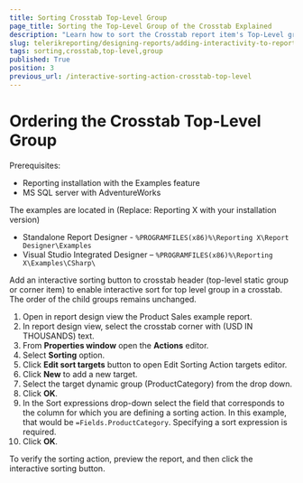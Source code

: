 ```yaml
---
title: Sorting Crosstab Top-Level Group
page_title: Sorting the Top-Level Group of the Crosstab Explained
description: "Learn how to sort the Crosstab report item's Top-Level group through the Sorting Action."
slug: telerikreporting/designing-reports/adding-interactivity-to-reports/actions/sorting-action/sorting-crosstab-top-level-group
tags: sorting,crosstab,top-level,group
published: True
position: 3
previous_url: /interactive-sorting-action-crosstab-top-level
---
```


# Ordering the Crosstab Top-Level Group

Prerequisites:

* Reporting installation with the Examples feature
* MS SQL server with AdventureWorks

The examples are located in (Replace: Reporting X with your installation version)

* Standalone Report Designer - `%PROGRAMFILES(x86)%\Reporting X\Report Designer\Examples`
* Visual Studio Integrated Designer – `%PROGRAMFILES(x86)%\Reporting X\Examples\CSharp\`


Add an interactive sorting button to crosstab header (top-level static group or corner item) to enable interactive sort for top level group in a crosstab. The order of the child groups remains unchanged.

1. Open in report design view the Product Sales example report.
1. In report design view, select the crosstab corner with (USD IN THOUSANDS) text.
1. From __Properties window__ open the __Actions__ editor.
1. Select __Sorting__ option.
1. Click __Edit sort targets__ button to open Edit Sorting Action targets editor.
1. Click __New__ to add a new target.
1. Select the target dynamic group (ProductCategory) from the drop down.
1. Click __OK__.
1. In the Sort expressions drop-down select the field that corresponds to the column for which you are defining a sorting action. In this example, that would be  `=Fields.ProductCategory`. Specifying a sort expression is required.
1. Click __OK__.

To verify the sorting action, preview the report, and then click the interactive sorting button.
